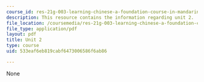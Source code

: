 ```yaml
---
course_id: res-21g-003-learning-chinese-a-foundation-course-in-mandarin-spring-2011
description: This resource contains the information regarding unit 2.
file_location: /coursemedia/res-21g-003-learning-chinese-a-foundation-course-in-mandarin-spring-2011/533eaf6eb819cabf6473006586f6ab86_MITRES_21G_003S11_unit02.pdf
file_type: application/pdf
layout: pdf
title: Unit 2
type: course
uid: 533eaf6eb819cabf6473006586f6ab86

---
```

None
